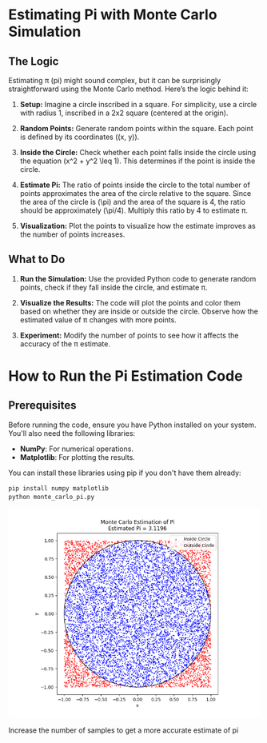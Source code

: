# Estimating Pi with Monte Carlo Simulation

## The Logic

Estimating π (pi) might sound complex, but it can be surprisingly straightforward using the Monte Carlo method. Here’s the logic behind it:

1. **Setup:** Imagine a circle inscribed in a square. For simplicity, use a circle with radius 1, inscribed in a 2x2 square (centered at the origin).

2. **Random Points:** Generate random points within the square. Each point is defined by its coordinates \((x, y)\).

3. **Inside the Circle:** Check whether each point falls inside the circle using the equation \(x^2 + y^2 \leq 1\). This determines if the point is inside the circle.

4. **Estimate Pi:** The ratio of points inside the circle to the total number of points approximates the area of the circle relative to the square. Since the area of the circle is \(\pi\) and the area of the square is 4, the ratio should be approximately \(\pi/4\). Multiply this ratio by 4 to estimate π.

5. **Visualization:** Plot the points to visualize how the estimate improves as the number of points increases.

## What to Do

1. **Run the Simulation:** Use the provided Python code to generate random points, check if they fall inside the circle, and estimate π.

2. **Visualize the Results:** The code will plot the points and color them based on whether they are inside or outside the circle. Observe how the estimated value of π changes with more points.

3. **Experiment:** Modify the number of points to see how it affects the accuracy of the π estimate.

# How to Run the Pi Estimation Code

## Prerequisites

Before running the code, ensure you have Python installed on your system. You'll also need the following libraries:

- **NumPy**: For numerical operations.
- **Matplotlib**: For plotting the results.

You can install these libraries using pip if you don't have them already:

```bash
pip install numpy matplotlib
python monte_carlo_pi.py

```
![simulation_results](pi.png)

Increase the number of samples to get a more accurate estimate of pi
